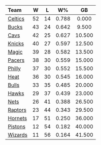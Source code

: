 | Team                            |  W  |  L  |  W%   |   GB   |
|:--------------------------------|:---:|:---:|:-----:|:------:|
| [Celtics](/r/bostonceltics)     | 52  | 14  | 0.788 | 0.000  |
| [Bucks](/r/MkeBucks)            | 43  | 24  | 0.642 | 9.500  |
| [Cavs](/r/clevelandcavs)        | 42  | 25  | 0.627 | 10.500 |
| [Knicks](/r/NYKnicks)           | 40  | 27  | 0.597 | 12.500 |
| [Magic](/r/OrlandoMagic)        | 39  | 28  | 0.582 | 13.500 |
| [Pacers](/r/pacers)             | 38  | 30  | 0.559 | 15.000 |
| [Philly](/r/sixers)             | 37  | 30  | 0.552 | 15.500 |
| [Heat](/r/heat)                 | 36  | 30  | 0.545 | 16.000 |
| [Bulls](/r/chicagobulls)        | 33  | 35  | 0.485 | 20.000 |
| [Hawks](/r/AtlantaHawks)        | 29  | 37  | 0.439 | 23.000 |
| [Nets](/r/GoNets)               | 26  | 41  | 0.388 | 26.500 |
| [Raptors](/r/torontoraptors)    | 23  | 44  | 0.343 | 29.500 |
| [Hornets](/r/CharlotteHornets)  | 17  | 51  | 0.250 | 36.000 |
| [Pistons](/r/DetroitPistons)    | 12  | 54  | 0.182 | 40.000 |
| [Wizards](/r/washingtonwizards) | 11  | 56  | 0.164 | 41.500 |